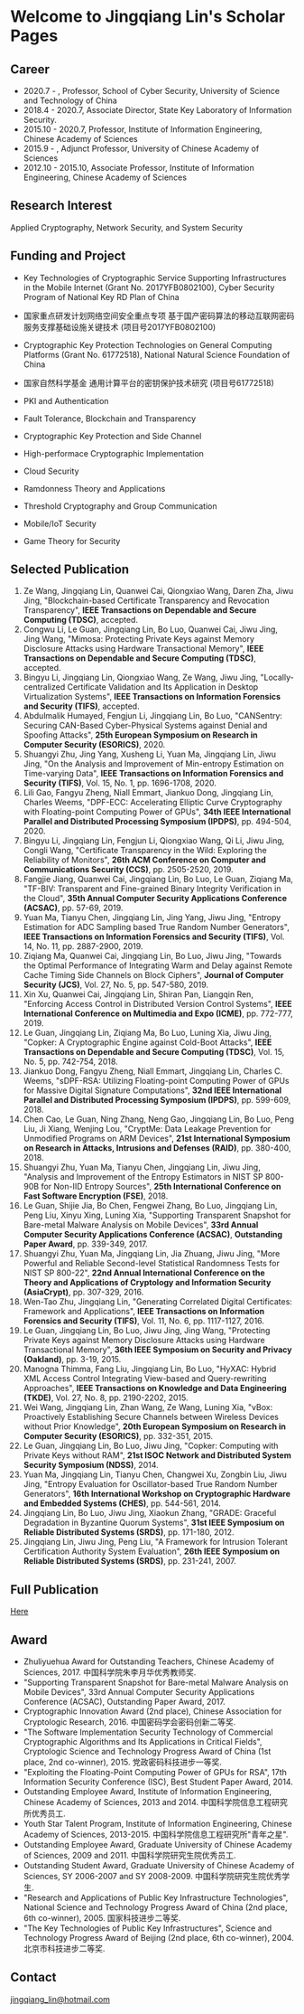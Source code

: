 # Welcome to Jingqiang Lin's Scholar Pages
## Career
- 2020.7 - , Professor, School of Cyber Security, University of Science and Technology of China
- 2018.4 - 2020.7, Associate Director, State Key Laboratory of Information Security.
- 2015.10 - 2020.7, Professor, Institute of Information Engineering, Chinese Academy of Sciences
- 2015.9 - , Adjunct Professor, University of Chinese Academy of Sciences
- 2012.10 - 2015.10, Associate Professor, Institute of Information Engineering, Chinese Academy of Sciences

## Research Interest
Applied Cryptography, Network Security, and System Security

## Funding and Project
- Key Technologies of Cryptographic Service Supporting Infrastructures in the Mobile Internet (Grant No. 2017YFB0802100), Cyber Security Program of National Key RD Plan of China
- 国家重点研发计划网络空间安全重点专项 基于国产密码算法的移动互联网密码服务支撑基础设施关键技术 (项目号2017YFB0802100)
- Cryptographic Key Protection Technologies on General Computing Platforms (Grant No. 61772518), National Natural Science Foundation of China
- 国家自然科学基金 通用计算平台的密钥保护技术研究 (项目号61772518)

- PKI and Authentication
- Fault Tolerance, Blockchain and Transparency
- Cryptographic Key Protection and Side Channel
- High-performace Cryptographic Implementation
- Cloud Security
- Ramdonness Theory and Applications
- Threshold Cryptography and Group Communication
- Mobile/IoT Security
- Game Theory for Security

## Selected Publication
1. Ze Wang, Jingqiang Lin, Quanwei Cai, Qiongxiao Wang, Daren Zha, Jiwu Jing, "Blockchain-based Certificate Transparency and Revocation Transparency", **IEEE Transactions on Dependable and Secure Computing (TDSC)**, accepted.
2. Congwu Li, Le Guan, Jingqiang Lin, Bo Luo, Quanwei Cai, Jiwu Jing, Jing Wang, "Mimosa: Protecting Private Keys against Memory Disclosure Attacks using Hardware Transactional Memory", **IEEE Transactions on Dependable and Secure Computing (TDSC)**, accepted.
3. Bingyu Li, Jingqiang Lin, Qiongxiao Wang, Ze Wang, Jiwu Jing, "Locally-centralized Certificate Validation and Its Application in Desktop Virtualization Systems", **IEEE Transactions on Information Forensics and Security (TIFS)**, accepted.
4. Abdulmalik Humayed, Fengjun Li, Jingqiang Lin, Bo Luo, "CANSentry: Securing CAN-Based Cyber-Physical Systems against Denial and Spoofing Attacks", **25th European Symposium on Research in Computer Security (ESORICS)**, 2020.
5. Shuangyi Zhu, Jing Yang, Xusheng Li, Yuan Ma, Jingqiang Lin, Jiwu Jing, "On the Analysis and Improvement of Min-entropy Estimation on Time-varying Data", **IEEE Transactions on Information Forensics and Security (TIFS)**, Vol. 15, No. 1, pp. 1696-1708, 2020.
6. Lili Gao, Fangyu Zheng, Niall Emmart, Jiankuo Dong, Jingqiang Lin, Charles Weems, "DPF-ECC: Accelerating Elliptic Curve Cryptography with Floating-point Computing Power of GPUs", **34th IEEE International Parallel and Distributed Processing Symposium (IPDPS)**, pp. 494-504, 2020.
7. Bingyu Li, Jingqiang Lin, Fengjun Li, Qiongxiao Wang, Qi Li, Jiwu Jing, Congli Wang, "Certificate Transparency in the Wild: Exploring the Reliability of Monitors", **26th ACM Conference on Computer and Communications Security (CCS)**, pp. 2505-2520, 2019.
8. Fangjie Jiang, Quanwei Cai, Jingqiang Lin, Bo Luo, Le Guan, Ziqiang Ma, "TF-BIV: Transparent and Fine-grained Binary Integrity Verification in the Cloud", **35th Annual Computer Security Applications Conference (ACSAC)**, pp. 57-69, 2019.
9. Yuan Ma, Tianyu Chen, Jingqiang Lin, Jing Yang, Jiwu Jing, "Entropy Estimation for ADC Sampling based True Random Number Generators", **IEEE Transactions on Information Forensics and Security (TIFS)**, Vol. 14, No. 11, pp. 2887-2900, 2019.
10. Ziqiang Ma, Quanwei Cai, Jingqiang Lin, Bo Luo, Jiwu Jing, "Towards the Optimal Performance of Integrating Warm and Delay against Remote Cache Timing Side Channels on Block Ciphers", **Journal of Computer Security (JCS)**, Vol. 27, No. 5, pp. 547-580, 2019.
11. Xin Xu, Quanwei Cai, Jingqiang Lin, Shiran Pan, Liangqin Ren, "Enforcing Access Control in Distributed Version Control Systems", **IEEE International Conference on Multimedia and Expo (ICME)**, pp. 772-777, 2019.
12. Le Guan, Jingqiang Lin, Ziqiang Ma, Bo Luo, Luning Xia, Jiwu Jing, "Copker: A Cryptographic Engine against Cold-Boot Attacks", **IEEE Transactions on Dependable and Secure Computing (TDSC)**, Vol. 15, No. 5, pp. 742-754, 2018.
13. Jiankuo Dong, Fangyu Zheng, Niall Emmart, Jingqiang Lin, Charles C. Weems, "sDPF-RSA: Utilizing Floating-point Computing Power of GPUs for Massive Digital Signature Computations", **32nd IEEE International Parallel and Distributed Processing Symposium (IPDPS)**, pp. 599-609, 2018.
14. Chen Cao, Le Guan, Ning Zhang, Neng Gao, Jingqiang Lin, Bo Luo, Peng Liu, Ji Xiang, Wenjing Lou, "CryptMe: Data Leakage Prevention for Unmodified Programs on ARM Devices", **21st International Symposium on Research in Attacks, Intrusions and Defenses (RAID)**, pp. 380-400, 2018.
15. Shuangyi Zhu, Yuan Ma, Tianyu Chen, Jingqiang Lin, Jiwu Jing, "Analysis and Improvement of the Entropy Estimators in NIST SP 800-90B for Non-IID Entropy Sources", **25th International Conference on Fast Software Encryption (FSE)**, 2018.
16. Le Guan, Shijie Jia, Bo Chen, Fengwei Zhang, Bo Luo, Jingqiang Lin, Peng Liu, Xinyu Xing, Luning Xia, "Supporting Transparent Snapshot for Bare-metal Malware Analysis on Mobile Devices", **33rd Annual Computer Security Applications Conference (ACSAC)**, **Outstanding Paper Award**, pp. 339-349, 2017.
17. Shuangyi Zhu, Yuan Ma, Jingqiang Lin, Jia Zhuang, Jiwu Jing, "More Powerful and Reliable Second-level Statistical Randomness Tests for NIST SP 800-22", **22nd Annual International Conference on the Theory and Applications of Cryptology and Information Security (AsiaCrypt)**, pp. 307-329, 2016.
18. Wen-Tao Zhu, Jingqiang Lin, "Generating Correlated Digital Certificates: Framework and Applications", **IEEE Transactions on Information Forensics and Security (TIFS)**, Vol. 11, No. 6, pp. 1117-1127, 2016.
19. Le Guan, Jingqiang Lin, Bo Luo, Jiwu Jing, Jing Wang, "Protecting Private Keys against Memory Disclosure Attacks using Hardware Transactional Memory", **36th IEEE Symposium on Security and Privacy (Oakland)**, pp. 3-19, 2015.
20. Manogna Thimma, Fang Liu, Jingqiang Lin, Bo Luo, "HyXAC: Hybrid XML Access Control Integrating View-based and Query-rewriting Approaches", **IEEE Transactions on Knowledge and Data Engineering (TKDE)**, Vol. 27, No. 8, pp. 2190-2202, 2015.
21. Wei Wang, Jingqiang Lin, Zhan Wang, Ze Wang, Luning Xia, "vBox: Proactively Establishing Secure Channels between Wireless Devices without Prior Knowledge", **20th European Symposium on Research in Computer Security (ESORICS)**, pp. 332-351, 2015.
22. Le Guan, Jingqiang Lin, Bo Luo, Jiwu Jing, "Copker: Computing with Private Keys without RAM", **21st ISOC Network and Distributed System Security Symposium (NDSS)**, 2014.
23. Yuan Ma, Jingqiang Lin, Tianyu Chen, Changwei Xu, Zongbin Liu, Jiwu Jing, "Entropy Evaluation for Oscillator-based True Random Number Generators", **16th International Workshop on Cryptographic Hardware and Embedded Systems (CHES)**, pp. 544-561, 2014.
24. Jingqiang Lin, Bo Luo, Jiwu Jing, Xiaokun Zhang, "GRADE: Graceful Degradation in Byzantine Quorum Systems", **31st IEEE Symposium on Reliable Distributed Systems (SRDS)**, pp. 171-180, 2012.
25. Jingqiang Lin, Jiwu Jing, Peng Liu, "A Framework for Intrusion Tolerant Certification Authority System Evaluation", **26th IEEE Symposium on Reliable Distributed Systems (SRDS)**, pp. 231-241, 2007.

## Full Publication
[Here](./full-pub.html)

## Award
- Zhuliyuehua Award for Outstanding Teachers, Chinese Academy of Sciences, 2017. 中国科学院朱李月华优秀教师奖.
- "Supporting Transparent Snapshot for Bare-metal Malware Analysis on Mobile Devices", 33rd Annual Computer Security Applications Conference (ACSAC), Outstanding Paper Award, 2017.
- Cryptographic Innovation Award (2nd place), Chinese Association for Cryptologic Research, 2016. 中国密码学会密码创新二等奖.
- "The Software Implementation Security Technology of Commercial Cryptographic Algorithms and Its Applications in Critical Fields", Cryptologic Science and Technology Progress Award of China (1st place, 2nd co-winner), 2015. 党政密码科技进步一等奖.
- "Exploiting the Floating-Point Computing Power of GPUs for RSA", 17th Information Security Conference (ISC), Best Student Paper Award, 2014.
- Outstanding Employee Award, Institute of Information Engineering, Chinese Academy of Sciences, 2013 and 2014. 中国科学院信息工程研究所优秀员工.
- Youth Star Talent Program, Institute of Information Engineering, Chinese Academy of Sciences, 2013-2015. 中国科学院信息工程研究所"青年之星".
- Outstanding Employee Award, Graduate University of Chinese Academy of Sciences, 2009 and 2011. 中国科学院研究生院优秀员工.
- Outstanding Student Award, Graduate University of Chinese Academy of Sciences, SY 2006-2007 and SY 2008-2009. 中国科学院研究生院优秀学生.
- "Research and Applications of Public Key Infrastructure Technologies", National Science and Technology Progress Award of China (2nd place, 6th co-winner), 2005. 国家科技进步二等奖.
- "The Key Technologies of Public Key Infrastructures", Science and Technology Progress Award of Beijing (2nd place, 6th co-winner), 2004. 北京市科技进步二等奖.


## Contact
jingqiang_lin@hotmail.com
